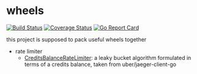 # wheels

[![Build Status](https://travis-ci.org/ZhengHe-MD/wheels.svg?branch=master)](https://travis-ci.org/ZhengHe-MD/wheels)
[![Coverage Status](https://coveralls.io/repos/github/ZhengHe-MD/wheels/badge.svg?branch=master)](https://coveralls.io/github/ZhengHe-MD/wheels?branch=master)
[![Go Report Card](https://goreportcard.com/badge/github.com/ZhengHe-MD/wheels)](https://goreportcard.com/report/github.com/ZhengHe-MD/wheels)

this project is supposed to pack useful wheels together

* rate limiter
  * [CreditsBalanceRateLimiter](./ratelimiter/credits_balance.go): a leaky bucket algorithm formulated in terms of a credits balance,
    taken from uber/jaeger-client-go
  
